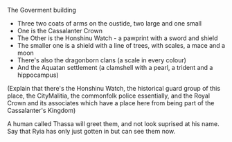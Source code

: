 The Goverment building
- Three two coats of arms on the oustide, two large and one small
- One is the Cassalanter Crown
- The Other is the Honshinu Watch - a pawprint with a sword and shield
- The smaller one is a shield with a line of trees, with scales, a mace and a moon
- There's also the dragonborn clans (a scale in every colour)
- And the Aquatan settlement (a clamshell with a pearl, a trident and a hippocampus)

(Explain that there's the Honshinu Watch, the historical guard group of this place, the CityMalitia, the commonfolk police essentially, and the Royal Crown and its associates which have a place here from being part of the Cassalanter's Kingdom)

A human called Thassa will greet them, and not look suprised at his name. Say that Ryia has only just gotten in but can see them now. 